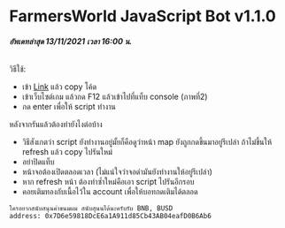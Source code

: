 # FarmersWorld JavaScript Bot v1.1.0

###### **อัพเดทล่าสุด 13/11/2021 เวลา 16:00 น.**


วิธีใช้:
- เข้า [Link](https://github.com/supphawit/farmersworld_bot/blob/main/farmersworld_bot.js) แล้ว copy โค้ด 
- เข้าเว็บไซต์เกม แล้วกด F12 แล้วเข้าไปที่แท็บ console (ภาพที่2)
- กด enter เพื่อให้ script ทำงาน

หลังจากรันแล้วต้องทำยังไงต่อบ้าง
- วิธีสังเกตว่า script ยังทำงานอยู่มั้ยก็คือดูว่าหน้า map ยังถูกกดขึ้นมาอยู่รึเปล่า ถ้าไม่ขึ้นให้ refresh แล้ว copy ไปรันใหม่
- อย่าปิดแท็บ
- หน้าจอต้องเปิดตลอดเวลา (ไม่แน่ใจว่าจอดำมันยังทำงานให้อยู่รึเปล่า)
- หาก refresh หน้า ต้องทำซ้ำใหม่คือเอา script ไปรันอีกรอบ
- คอยเติมทองกับเนื้อไว้ใน account เพื่อให้บอทกดเติมได้ตลอด


```
ใครอยากสนับสนุนค่าขนมผม สนับสุนนได้นะครับรับ BNB, BUSD 
address: 0x7D6e59818DcE6a1A911d85Cb43AB04eafD0B6Ab6
```
